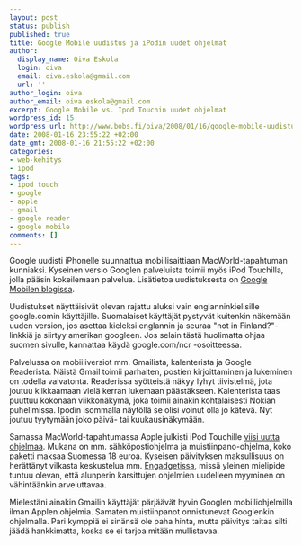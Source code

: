 ```yaml
---
layout: post
status: publish
published: true
title: Google Mobile uudistus ja iPodin uudet ohjelmat
author:
  display_name: Oiva Eskola
  login: oiva
  email: oiva.eskola@gmail.com
  url: ''
author_login: oiva
author_email: oiva.eskola@gmail.com
excerpt: Google Mobile vs. Ipod Touchin uudet ohjelmat
wordpress_id: 15
wordpress_url: http://www.bobs.fi/oiva/2008/01/16/google-mobile-uudistus-ja-ipodin-uudet-ohjelmat/
date: 2008-01-16 23:55:22 +02:00
date_gmt: 2008-01-16 21:55:22 +02:00
categories:
- web-kehitys
- ipod
tags:
- ipod touch
- google
- apple
- gmail
- google reader
- google mobile
comments: []
---
```

<p>Google uudisti iPhonelle suunnattua mobiilisaittiaan MacWorld-tapahtuman kunniaksi. Kyseinen versio Googlen palveluista toimii myös iPod Touchilla, jolla pääsin kokeilemaan palvelua. Lisätietoa uudistuksesta on <a href="http://googlemobile.blogspot.com/2008/01/google-on-iphone-macworld-makeover.html">Google Mobilen blogissa</a>.</p>
<p>Uudistukset näyttäisivät olevan rajattu aluksi vain englanninkielisille google.comin käyttäjille. Suomalaiset käyttäjät pystyvät kuitenkin näkemään uuden version, jos asettaa kieleksi englannin ja seuraa "not in Finland?"-linkkiä ja siirtyy amerikan googleen. Jos selain tästä huolimatta ohjaa suomen sivulle, kannattaa käydä google.com/ncr -osoitteessa.</p>
<p>Palvelussa on mobiiliversiot mm. Gmailista, kalenterista ja Google Readerista. Näistä Gmail toimii parhaiten, postien kirjoittaminen ja lukeminen on todella vaivatonta. Readerissa syötteistä näkyy lyhyt tiivistelmä, jota joutuu klikkaamaan vielä kerran lukemaan päästäkseen. Kalenterista taas puuttuu kokonaan viikkonäkymä, joka toimii ainakin kohtalaisesti Nokian puhelimissa. Ipodin isommalla näytöllä se olisi voinut olla jo kätevä. Nyt joutuu tyytymään joko päivä- tai kuukausinäkymään.</p>
<p>Samassa MacWorld-tapahtumassa Apple julkisti iPod Touchille <a href="http://www.apple.com/ipodtouch/whatsnew.html">viisi uutta ohjelmaa</a>. Mukana on mm. sähköpostiohjelma ja muistiinpano-ohjelma, koko paketti maksaa Suomessa 18 euroa. Kyseisen päivityksen maksullisuus on herättänyt vilkasta keskustelua mm. <a href="http://www.engadget.com/2008/01/15/poll-are-you-spending-20-on-new-ipod-touch-apps/">Engadgetissa</a>, missä yleinen mielipide tuntuu olevan, että alunperin karsittujen ohjelmien uudelleen myyminen on vähintäänkin arveluttavaa.</p>
<p>Mielestäni ainakin Gmailin käyttäjät pärjäävät hyvin Googlen mobiiliohjelmilla ilman Applen ohjelmia. Samaten muistiinpanot onnistunevat Googlenkin ohjelmalla. Pari kymppiä ei sinänsä ole paha hinta, mutta päivitys taitaa silti jäädä hankkimatta, koska se ei tarjoa mitään mullistavaa.</p>
